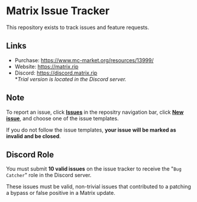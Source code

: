 # Matrix Issue Tracker
This repository exists to track issues and feature requests.

## Links
- Purchase: https://www.mc-market.org/resources/13999/  
- Website: https://matrix.rip  
- Discord: https://discord.matrix.rip  
**Trial version is located in the Discord server.*

## Note
To report an issue, click [**Issues**](https://github.com/jiangdashao/Matrix-Issues/issues) in the repositry navigation bar, click [**New issue**](https://github.com/jiangdashao/Matrix-Issues/issues/new/choose), and choose one of the issue templates.

If you do not follow the issue templates, **your issue will be marked as invalid and be closed**.

## Discord Role
You must submit **10 valid issues** on the issue tracker to receive the "`Bug Catcher`" role in the Discord server.

These issues must be valid, non-trivial issues that contributed to a patching a bypass or false positive in a Matrix update.
